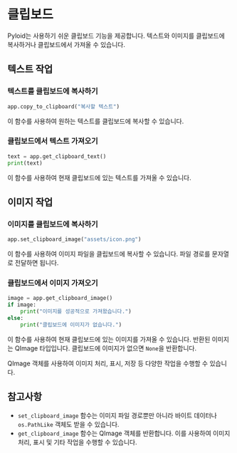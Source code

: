 # 클립보드

Pyloid는 사용하기 쉬운 클립보드 기능을 제공합니다. 텍스트와 이미지를 클립보드에 복사하거나 클립보드에서 가져올 수 있습니다.

## 텍스트 작업

### 텍스트를 클립보드에 복사하기

```python
app.copy_to_clipboard("복사할 텍스트")
```

이 함수를 사용하여 원하는 텍스트를 클립보드에 복사할 수 있습니다.

### 클립보드에서 텍스트 가져오기

```python
text = app.get_clipboard_text()
print(text)
```

이 함수를 사용하여 현재 클립보드에 있는 텍스트를 가져올 수 있습니다.

## 이미지 작업

### 이미지를 클립보드에 복사하기

```python
app.set_clipboard_image("assets/icon.png")
```

이 함수를 사용하여 이미지 파일을 클립보드에 복사할 수 있습니다. 파일 경로를 문자열로 전달하면 됩니다.

### 클립보드에서 이미지 가져오기

```python
image = app.get_clipboard_image()
if image:
    print("이미지를 성공적으로 가져왔습니다.")
else:
    print("클립보드에 이미지가 없습니다.")
```

이 함수를 사용하여 현재 클립보드에 있는 이미지를 가져올 수 있습니다. 반환된 이미지는 QImage 타입입니다. 클립보드에 이미지가 없으면 `None`을 반환합니다.

QImage 객체를 사용하여 이미지 처리, 표시, 저장 등 다양한 작업을 수행할 수 있습니다.

## 참고사항

- `set_clipboard_image` 함수는 이미지 파일 경로뿐만 아니라 바이트 데이터나 `os.PathLike` 객체도 받을 수 있습니다.
- `get_clipboard_image` 함수는 QImage 객체를 반환합니다. 이를 사용하여 이미지 처리, 표시 및 기타 작업을 수행할 수 있습니다.
